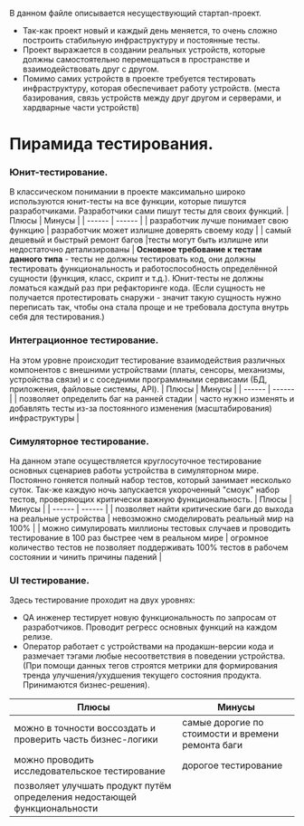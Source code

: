В данном файле описывается несуществующий стартап-проект.

  - Так-как проект новый и каждый день меняется, то очень сложно построить стабильную инфраструктуру и постоянные тесты.
  - Проект выражается в создании реальных устройств, которые должны самостоятельно перемещаться в пространстве и взаимодействовать друг с другом.
  - Помимо самих устройств в проекте требуется тестировать инфраструктуру, которая обеспечивает работу устройств. (места базирования, связь устройств между друг другом и серверами, и хардварные части устройств)

# Пирамида тестирования.
### Юнит-тестирование.
В классическом понимании в проекте максимально широко используются юнит-тесты на все функции, которые пишутся разработчиками. Разработчики сами пишут тесты для своих функций.
| Плюсы | Минусы |
| ------ | ------ |
| разработчик лучше понимает свою функцию | разработчик может излишне доверять своему коду |
| самый дешевый и быстрый ремонт багов |тесты могут быть излишне или недостаточно детализированы  |
**Основное требование к тестам данного типа** - тесты не должны тестировать код, они должны тестировать функциональность и работоспособность определённой сущности (функция, класс, скрипт и т.д.). Юнит-тесты не должны ломаться каждый раз при рефакторинге кода.
(Если сущность не получается протестировать снаружи - значит такую сущность нужно переписать так, чтобы она стала проще и не требовала доступа внутрь себя для тестирования.)


### Интеграционное тестирование.
На этом уровне происходит тестирование взаимодействия различных компонентов с внешними устройствами (платы, сенсоры, механизмы, устройства связи) и с соседними программными сервисами (БД, приложения, файловые системы, API).
| Плюсы | Минусы |
| ------ | ------ |
| позволяет определить баг на ранней стадии | часто нужно изменять и добавлять тесты из-за постоянного изменения (масштабирования) инфраструктуры |


### Симуляторное тестирование.
На данном этапе осуществляется круглосуточное тестирование основных сценариев работы устройства в симуляторном мире. Постоянно гоняется полный набор тестов, который занимает несколько суток. Так-же каждую ночь запускается укороченный "смоук" набор тестов, проверяющих критически важную функциональность.
| Плюсы | Минусы |
| ------ | ------ |
| позволяет найти критические баги до выхода на реальные устройства | невозможно смоделировать реальный мир на 100% |
| можно симулировать миллионы тестовых случаев и проводить тестирование в 100 раз быстрее чем в реальном мире | огромное количество тестов не позволяет поддерживать 100% тестов в рабочем состоянии и чинить причины падений |

### UI тестирование.
Здесь тестирование проходит на двух уровнях:
- QA инженер тестирует новую функциональность по запросам от разработчиков. Проводит регресс основных функций на каждом релизе.
- Оператор работает с устройствами на продакшн-версии кода и размечает тэгами любые несоответствия в поведении устройства. (При помощи данных тегов строятся метрики для формирования тренда улучшения/ухудшения текущего состояния продукта. Принимаются бизнес-решения).

| Плюсы | Минусы |
| ------ | ------ |
| можно в точности воссоздать и проверить часть бизнес-логики | самые дорогие по стоимости и времени ремонта баги |
| можно проводить исследовательское тестирование | дорогое тестирование |
| позволяет улучшать продукт путём определения недостающей функциональности |